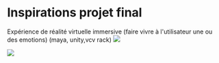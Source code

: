 #  Inspirations projet final
Expérience de réalité virtuelle
immersive (faire vivre à l'utilisateur une ou des emotions) (maya, unity,vcv rack)
![](https://www.mcgilltribune.com/wp-content/uploads/2021/03/carne-y-arena-variety.com_.jpeg)


![](https://user-images.githubusercontent.com/90852162/188934634-90db655c-494c-47a0-8e6f-6b3251cc82a4.png)
